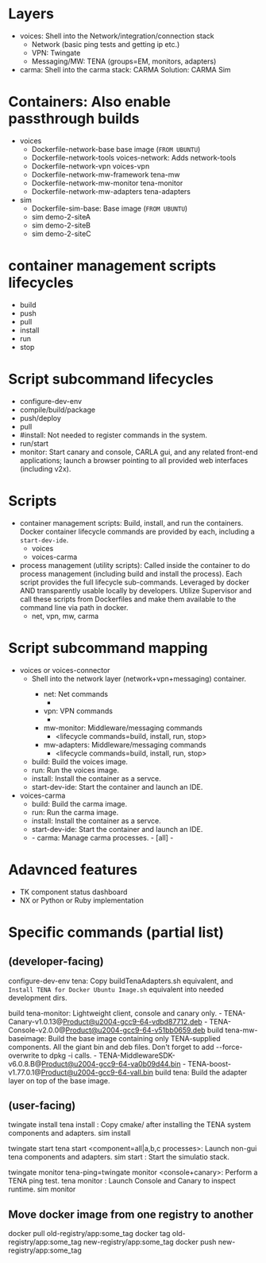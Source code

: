 # Layers
- voices: Shell into the Network/integration/connection stack
  - Network (basic ping tests and getting ip etc.)
  - VPN: Twingate
  - Messaging/MW: TENA (groups=EM, monitors, adapters)
- carma: Shell into the carma stack: CARMA Solution: CARMA Sim


# Containers: Also enable passthrough builds
- voices
    - Dockerfile-network-base    base image (`FROM UBUNTU`)
    - Dockerfile-network-tools   voices-network: Adds network-tools
    - Dockerfile-network-vpn     voices-vpn
    - Dockerfile-network-mw-framework   tena-mw
    - Dockerfile-network-mw-monitor     tena-monitor
    - Dockerfile-network-mw-adapters    tena-adapters
- sim
    - Dockerfile-sim-base: Base image (`FROM UBUNTU`)
    - sim demo-2-siteA
    - sim demo-2-siteB
    - sim demo-2-siteC


# container management scripts lifecycles
- build
- push
- pull
- install
- run
- stop


# Script subcommand lifecycles
- configure-dev-env
- compile/build/package
- push/deploy
- pull
- #install: Not needed to register commands in the system.
- run/start
- monitor: Start canary and console, CARLA gui, and any related front-end applications; launch a browser pointing to all provided web interfaces (including v2x).


# Scripts
- container management scripts: Build, install, and run the containers. Docker container lifecycle commands are provided by each, including a `start-dev-ide`.
  - voices
  - voices-carma
- process management (utility scripts): Called inside the container to do process management (including build and install the process). Each script provides the full lifecycle sub-commands. Leveraged by docker AND transparently usable locally by developers. Utilize Supervisor and call these scripts from Dockerfiles and make them available to the command line via path in docker.
  - net, vpn, mw, carma


# Script subcommand mapping
- voices or voices-connector <command>
  - <default command=sh or bash> Shell into the network layer (network+vpn+messaging) container.
    - net: Net commands
        - <lifecycle commands>
    - vpn: VPN commands
        - <lifecycle commands>
    - mw-monitor: Middleware/messaging commands
        - <lifecycle commands=build, install, run, stop>
    - mw-adapters: Middleware/messaging commands
        - <lifecycle commands=build, install, run, stop>
  - build: Build the voices image.
  - run: Run the voices image.
  - install: Install the container as a servce.
  - start-dev-ide: Start the container and launch an IDE.
- voices-carma
  - build: Build the carma image.
  - run: Run the carma image.
  - install: Install the container as a servce.
  - start-dev-ide: Start the container and launch an IDE.
  - <default command=sh>
    - carma: Manage carma processes.
        - [all] <group lifecycle commands refer to component `all`>
        - <component> <lifecycle command>


# Adavnced features
- TK component status dashboard
- NX or Python or Ruby implementation

# Specific commands (partial list)

## (developer-facing)
configure-dev-env tena: Copy buildTenaAdapters.sh equivalent, and `Install TENA for Docker Ubuntu Image.sh` equivalent into needed development dirs.

build tena-monitor: Lightweight client, console and canary only.
    - TENA-Canary-v1.0.13@Product@u2004-gcc9-64-vdbd87712.deb
    - TENA-Console-v2.0.0@Product@u2004-gcc9-64-v51bb0659.deb
build tena-mw-baseimage: Build the base image containing only TENA-supplied components. All the giant bin and deb files. Don't forget to add --force-overwrite to dpkg -i calls.
    - TENA-MiddlewareSDK-v6.0.8.B@Product@u2004-gcc9-64-va0b09d44.bin
    - TENA-boost-v1.77.0.1@Product@u2004-gcc9-64-vall.bin
build tena: Build the adapter layer on top of the base image.


## (user-facing)
twingate install <component>
tena install <component>: Copy cmake/ after installing the TENA system components and adapters.
sim install <component>

twingate start <component>
tena start <component=all|a,b,c processes>: Launch non-gui tena components and adapters.
sim start <component>: Start the simulatio stack.

twingate monitor <component>
tena-ping=twingate monitor <console+canary>: Perform a TENA ping test.
tena monitor <component>: Launch Console and Canary to inspect runtime.
sim monitor <component>


## Move docker image from one registry to another
docker pull old-registry/app:some_tag
docker tag old-registry/app:some_tag new-registry/app:some_tag
docker push new-registry/app:some_tag
